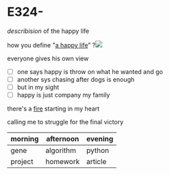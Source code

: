 # E324-
*describision* of the happy life

how you define "<u>a happy life</u>" ?![](C:\Users\user\Desktop\pictures\sr蛋白.png)

everyone gives his own view

- [ ] one says happy is throw on what he wanted and go
- [ ] another sys chasing after dogs is enough
- [ ] but in my sight
- [ ] happy is just company my family

there's a [fire]() starting in my heart 

  calling me to struggle for the final victory

| morning | afternoon | evening |
| ------- | --------- | ------- |
| gene    | algorithm | python  |
| project | homework  | article |

